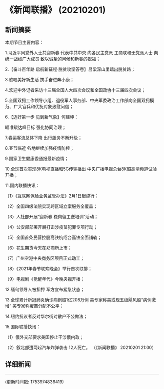 # 《新闻联播》 (20210201)

## 新闻摘要

本期节目主要内容：


1.习近平同党外人士共迎新春 代表中共中央 向各民主党派 工商联和无党派人士 向统一战线广大成员 致以诚挚的问候和新春的祝福；


2.【奋斗百年路 启航新征程·脱贫攻坚答卷】吕梁深山里踏出脱贫路；


3.歌唱美好新生活 携手奋进奔小康；


4.欢迎中外记者采访十三届全国人大四次会议和全国政协十三届四次会议；


5.全国双拥工作领导小组、退役军人事务部、中央军委政治工作部向全国双拥模范、广大官兵和优抚对象致慰问信；


6.【迈好第一步 见到新气象】何建坤：

瞄准碳达峰目标 强化协同治理；


7.春运客流总体下降 出行服务不断升级；


8.春节临近 各地继续加强疫情防控；


9.国家卫生健康委通报最新疫情；


10.全球首次实现8K电视直播和5G传输播出 中央广播电视总台8K超高清频道试验开播；


11.国内联播快讯：


（1）《互联网保险业务监管办法》2月1日起施行；


（2）全国四级法院实现跨区域立案服务全覆盖；


（3）人社部开展“迎新春 稳岗留工送培训”活动；


（4）公安部部署开展打击涉疫苗犯罪专项行动；


（5）全国首条民营控股高铁杭绍台高铁全面铺轨；


（6）花生期货今天在郑商所上市；


（7）广州空港中央商务区项目正式动工；


（8）《2021年春节联欢晚会》举行首次联排；


（9）电视剧《觉醒年代》今晚央视开播；


12.缅甸领导人被扣押 军方宣布紧急状态；


13.全球累计新冠肺炎确诊病例超1亿208万例 美专家称美或现五级飓风般“病例激增” 美专家称疫苗分配不公平；


14.纽约抗议者反对华尔街对散户不公做法；


15.国际联播快讯：


（1）俄外交部要求美国停止干涉俄内政；


（2）叙北部遭两起汽车炸弹袭击 12人死亡。
（《新闻联播》 20210201 21:00）

## 详细新闻

---

(更新时间戳: 1753974836419)

